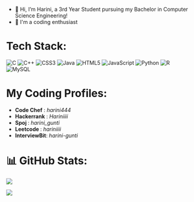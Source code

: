 - 👋 Hi, I’m Harini, a 3rd Year Student pursuing my Bachelor in Computer Science Engineering!
- 🌱 I'm a coding enthusiast 

<!---
Harini-codes/Harini-codes is a ✨ special ✨ repository because its `README.md` (this file) appears on your GitHub profile.
You can click the Preview link to take a look at your changes.
--->
# Tech Stack:
![C](https://img.shields.io/badge/c-%2300599C.svg?style=for-the-badge&logo=c&logoColor=white) ![C++](https://img.shields.io/badge/c++-%2300599C.svg?style=for-the-badge&logo=c%2B%2B&logoColor=white) ![CSS3](https://img.shields.io/badge/css3-%231572B6.svg?style=for-the-badge&logo=css3&logoColor=white) ![Java](https://img.shields.io/badge/java-%23ED8B00.svg?style=for-the-badge&logo=java&logoColor=white) ![HTML5](https://img.shields.io/badge/html5-%23E34F26.svg?style=for-the-badge&logo=html5&logoColor=white) ![JavaScript](https://img.shields.io/badge/javascript-%23323330.svg?style=for-the-badge&logo=javascript&logoColor=%23F7DF1E) ![Python](https://img.shields.io/badge/python-3670A0?style=for-the-badge&logo=python&logoColor=ffdd54) ![R](https://img.shields.io/badge/r-%23276DC3.svg?style=for-the-badge&logo=r&logoColor=white) ![MySQL](https://img.shields.io/badge/mysql-%2300f.svg?style=for-the-badge&logo=mysql&logoColor=white)
# My Coding Profiles:
- <b>Code Chef</b>   : <i>harini444</i>
- <b>Hackerrank</b>  : <i>Hariniiii</i>
- <b>Spoj      </b>  : <i>harini_gunti</i>
- <b>Leetcode  </b>  : <i>hariniiii</i>
- <b>InterviewBit</b>: <i>harini-gunti</i>
# 📊 GitHub Stats:
![](https://github-readme-streak-stats.herokuapp.com/?user=Harini-codes&theme=calm&hide_border=true)<br/>


[![](https://visitcount.itsvg.in/api?id=Harini-codes&icon=9&color=3)](https://visitcount.itsvg.in)

